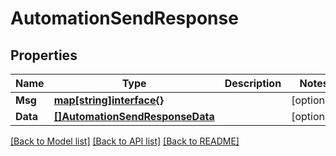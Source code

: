 # AutomationSendResponse

## Properties

Name | Type | Description | Notes
------------ | ------------- | ------------- | -------------
**Msg** | [**map[string]interface{}**](.md) |  | [optional] 
**Data** | [**[]AutomationSendResponseData**](AutomationSendResponse_data.md) |  | [optional] 

[[Back to Model list]](../README.md#documentation-for-models) [[Back to API list]](../README.md#documentation-for-api-endpoints) [[Back to README]](../README.md)


